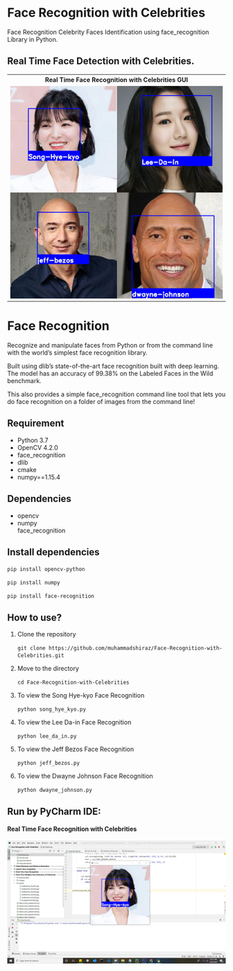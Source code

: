 # Face Recognition with Celebrities
Face Recognition Celebrity Faces Identification using face_recognition Library in Python. 

## Real Time Face Detection with Celebrities.

<table>
  <tbody>
	<tr align="center"> 
		<th><strong>Real Time Face Recognition with Celebrities GUI</strong></th>
	</tr>
	<tr align="center">
		<td><img src="results/celeb_faces_collage.jpg"></td>		
	</tr>
</tbody>
</table>

# Face Recognition

Recognize and manipulate faces from Python or from the command line with
the world’s simplest face recognition library.

Built using dlib’s state-of-the-art face recognition
built with deep learning. The model has an accuracy of 99.38% on the
Labeled Faces in the Wild benchmark.

This also provides a simple face_recognition command line tool that lets
you do face recognition on a folder of images from the command line!

## Requirement
<ul>
<li>Python 3.7</li>
<li>OpenCV 4.2.0</li>
<li>face_recognition</li>
<li>dlib</li>
<li>cmake</li>
<li>numpy==1.15.4</li>
</ul>

## Dependencies
<ul>
<li>opencv</li>
<li>numpy</li>
</li>face_recognition</li>
</ul>

## Install dependencies
<p><code>pip install opencv-python</code></p>
<p><code>pip install numpy</code></p>
<p><code>pip install face-recognition</code></p>

## How to use?
<ol>
  <li>Clone the repository</li>
  <p><code>git clone https://github.com/muhammadshiraz/Face-Recognition-with-Celebrities.git</code></p>
</ol>
<ol start="2">
  <li>Move to the directory</li>
  <p><code>cd Face-Recognition-with-Celebrities</code></p>
</ol>
<ol start="3">
  <li>To view the Song Hye-kyo Face Recognition</li>
  <p><code>python song_hye_kyo.py</code></p>
</ol>
<ol start="4">
  <li>To view the Lee Da-in Face Recognition</li>
  <p><code>python lee_da_in.py</code></p>
</ol>
<ol start="5">
  <li>To view the Jeff Bezos Face Recognition</li>
  <p><code>python jeff_bezos.py</code></p>
</ol>
<ol start="6">
  <li>To view the Dwayne Johnson Face Recognition</li>
  <p><code>python dwayne_johnson.py</code></p>
</ol>

## Run by PyCharm IDE:
 
#### Real Time Face Recognition with Celebrities
<img src="results/RunbyPyCharmIDE.jpg">
